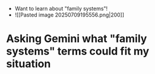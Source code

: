 - Want to learn about "family systems"!
- ![[Pasted image 20250709195556.png|200]]
# Asking Gemini what "family systems" terms could fit my situation

